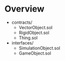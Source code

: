 # Overview

* contracts/
  * VectorObject.sol
  * RigidObject.sol
  * Thing.sol
* interfaces/
  * SimulationObject.sol
  * GameObject.sol
